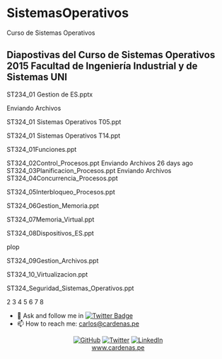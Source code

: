 # SistemasOperativos

Curso de Sistemas Operativos

## Diapostivas del Curso de Sistemas Operativos 2015 Facultad de Ingeniería Industrial y de Sistemas UNI

ST234_01 Gestion de ES.pptx


Enviando Archivos

ST324_01 Sistemas Operativos T05.ppt

ST324_01 Sistemas Operativos T14.ppt

ST324_01Funciones.ppt

ST324_02Control_Procesos.ppt
Enviando Archivos
26 days ago
ST324_03Planificacion_Procesos.ppt
Enviando Archivos
ST324_04Concurrencia_Procesos.ppt

ST324_05Interbloqueo_Procesos.ppt

ST324_06Gestion_Memoria.ppt

ST324_07Memoria_Virtual.ppt

ST324_08Dispositivos_ES.ppt

plop

ST324_09Gestion_Archivos.ppt

ST324_10_Virtualizacion.ppt


ST324_Seguridad_Sistemas_Operativos.ppt

2
3
4
5
6
7
8

- 💬 Ask and follow me in  [![Twitter Badge](https://img.shields.io/badge/-@unimauro-1ca0f1?style=flat-square&labelColor=1ca0f1&logo=twitter&logoColor=white&link=https://twitter.com/unimauro)](https://twitter.com/unimauro)
- 📫 How to reach me: carlos@cardenas.pe

<p align="center"=>
	<a href="https://github.com/unimauro"><img src="https://img.shields.io/github/followers/unimauro.svg?label=GitHub&style=social" alt="GitHub"></a>
	<a href="https://twitter.com/unimauro"><img src="https://img.shields.io/twitter/follow/unimauro?label=Twitter&style=social" alt="Twitter"></a>
	<a href="https://www.linkedin.com/in/carloscardenasf/"><img src="https://img.shields.io/badge/LinkedIn--_.svg?style=social&logo=linkedin" alt="LinkedIn"></a>
<br/><a href="https://www.cardenas.pe/">www.cardenas.pe</a>
</p>
